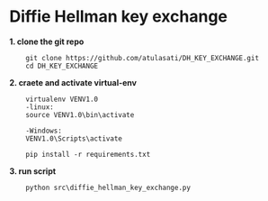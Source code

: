 #  Diffie Hellman key exchange

**1. clone the git repo**
```
    git clone https://github.com/atulasati/DH_KEY_EXCHANGE.git 
    cd DH_KEY_EXCHANGE
```

**2. craete and activate virtual-env**
```
    virtualenv VENV1.0
    -linux:
    source VENV1.0\bin\activate
  
    -Windows:
    VENV1.0\Scripts\activate
  
    pip install -r requirements.txt
```

**3. run script**
```
    python src\diffie_hellman_key_exchange.py
``` 
 
